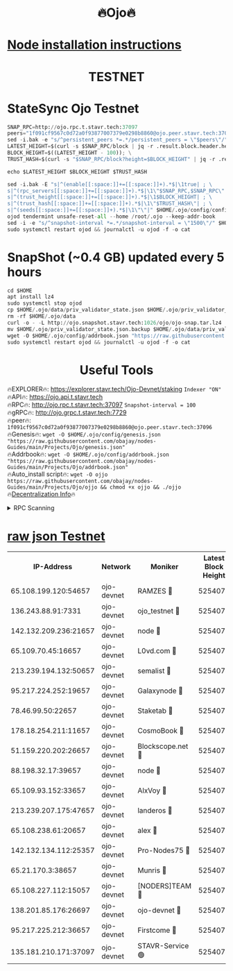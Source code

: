 <h1 align="center"> 🔥Ojo🔥</h1>

[Node installation instructions](https://github.com/obajay/nodes-Guides/tree/main/Projects/Ojo)
=

<h1 align="center"> TESTNET</h1>

# StateSync Ojo Testnet
```python
SNAP_RPC=http://ojo.rpc.t.stavr.tech:37097
peers="1f091cf9567c0d72a0f93877007379e0298b8860@ojo.peer.stavr.tech:37096"
sed -i.bak -e "s/^persistent_peers *=.*/persistent_peers = \"$peers\"/" $HOME/.ojo/config/config.toml
LATEST_HEIGHT=$(curl -s $SNAP_RPC/block | jq -r .result.block.header.height); \
BLOCK_HEIGHT=$((LATEST_HEIGHT - 100)); \
TRUST_HASH=$(curl -s "$SNAP_RPC/block?height=$BLOCK_HEIGHT" | jq -r .result.block_id.hash)

echo $LATEST_HEIGHT $BLOCK_HEIGHT $TRUST_HASH

sed -i.bak -E "s|^(enable[[:space:]]+=[[:space:]]+).*$|\1true| ; \
s|^(rpc_servers[[:space:]]+=[[:space:]]+).*$|\1\"$SNAP_RPC,$SNAP_RPC\"| ; \
s|^(trust_height[[:space:]]+=[[:space:]]+).*$|\1$BLOCK_HEIGHT| ; \
s|^(trust_hash[[:space:]]+=[[:space:]]+).*$|\1\"$TRUST_HASH\"| ; \
s|^(seeds[[:space:]]+=[[:space:]]+).*$|\1\"\"|" $HOME/.ojo/config/config.toml
ojod tendermint unsafe-reset-all --home /root/.ojo --keep-addr-book
sed -i -e "s/^snapshot-interval *=.*/snapshot-interval = \"1500\"/" $HOME/.ojo/config/app.toml
sudo systemctl restart ojod && journalctl -u ojod -f -o cat
```
# SnapShot (~0.4 GB) updated every 5 hours
```python
cd $HOME
apt install lz4
sudo systemctl stop ojod
cp $HOME/.ojo/data/priv_validator_state.json $HOME/.ojo/priv_validator_state.json.backup
rm -rf $HOME/.ojo/data
curl -o - -L http://ojo.snapshot.stavr.tech:1026/ojo/ojo-snap.tar.lz4 | lz4 -c -d - | tar -x -C $HOME/.ojo --strip-components 2
mv $HOME/.ojo/priv_validator_state.json.backup $HOME/.ojo/data/priv_validator_state.json
wget -O $HOME/.ojo/config/addrbook.json "https://raw.githubusercontent.com/obajay/nodes-Guides/main/Projects/Ojo/addrbook.json"
sudo systemctl restart ojod && journalctl -u ojod -f -o cat
```
 <h1 align="center"> Useful Tools</h1>

🔥EXPLORER🔥:        https://explorer.stavr.tech/Ojo-Devnet/staking        `Indexer "ON"` \
🔥API🔥:                     https://ojo.api.t.stavr.tech \
🔥RPC🔥:                    http://ojo.rpc.t.stavr.tech:37097              `Snapshot-interval = 100` \
🔥gRPC🔥:                  http://ojo.grpc.t.stavr.tech:7729 \
🔥peer🔥:                   `1f091cf9567c0d72a0f93877007379e0298b8860@ojo.peer.stavr.tech:37096` \
🔥Genesis🔥:    ```wget -O $HOME/.ojo/config/genesis.json "https://raw.githubusercontent.com/obajay/nodes-Guides/main/Projects/Ojo/genesis.json"``` \
🔥Addrbook🔥:    ```wget -O $HOME/.ojo/config/addrbook.json "https://raw.githubusercontent.com/obajay/nodes-Guides/main/Projects/Ojo/addrbook.json"``` \
🔥Auto_install script🔥: ```wget -O ojjo https://raw.githubusercontent.com/obajay/nodes-Guides/main/Projects/Ojo/ojjo && chmod +x ojjo && ./ojjo``` \
🔥[Decentralization Info](https://github.com/obajay/StateSync-snapshots/tree/main/Projects/Ojo/Decentralization)🔥



<details>
<summary>RPC Scanning</summary>

<h2 align="center"> We scan nodes in real time every 4 hours. And we provide the final result of RPC endpoints.
We cannot influence the operation of these nodes in any way. </h2>


```python
If Voting Power is higher than 0 --> then the Node is a validator of the network and may be subject to attack and be a potential threat to the chain.
```
```python
We marked such validators with a red symbol
```

</details>

[raw json Testnet](https://rpc-check.ojot.stavr.tech/ojot/rpc-ojot-result.json)
=


<table><tr><th>IP-Address</th><th>Network</th><th>Moniker</th><th>Latest Block Height</th><th>Earliest Block Height</th><th>Catching Up</th><th>Tx Index</th><th>Voting Power</th><th>Scan Time</th></tr><tr><td>65.108.199.120:54657</td><td>ojo-devnet</td><td>RAMZES 🔴</td><td>5254074</td><td>306156</td><td>False</td><td>on</td><td>15420</td><td>2024-02-02T19:45:09.065852851UTC</td></tr><tr><td>136.243.88.91:7331</td><td>ojo-devnet</td><td>ojo_testnet 🔴</td><td>5254075</td><td>308845</td><td>False</td><td>on</td><td>1000</td><td>2024-02-02T19:45:15.727277088UTC</td></tr><tr><td>142.132.209.236:21657</td><td>ojo-devnet</td><td>node 🔴</td><td>5254078</td><td>350001</td><td>False</td><td>on</td><td>1999</td><td>2024-02-02T19:45:33.150453278UTC</td></tr><tr><td>65.109.70.45:16657</td><td>ojo-devnet</td><td>L0vd.com 🔴</td><td>5254079</td><td>695918</td><td>False</td><td>off</td><td>998</td><td>2024-02-02T19:45:39.573963875UTC</td></tr><tr><td>213.239.194.132:50657</td><td>ojo-devnet</td><td>semalist 🔴</td><td>5254074</td><td>3223522</td><td>False</td><td>on</td><td>21037</td><td>2024-02-02T19:45:09.379534407UTC</td></tr><tr><td>95.217.224.252:19657</td><td>ojo-devnet</td><td>Galaxynode 🔴</td><td>5254079</td><td>3685492</td><td>False</td><td>on</td><td>11888</td><td>2024-02-02T19:45:38.369219758UTC</td></tr><tr><td>78.46.99.50:22657</td><td>ojo-devnet</td><td>Staketab 🔴</td><td>5254079</td><td>4254801</td><td>False</td><td>on</td><td>1276</td><td>2024-02-02T19:45:39.847905751UTC</td></tr><tr><td>178.18.254.211:11657</td><td>ojo-devnet</td><td>CosmoBook 🔴</td><td>5254079</td><td>4392001</td><td>False</td><td>off</td><td>1047</td><td>2024-02-02T19:45:35.485823558UTC</td></tr><tr><td>51.159.220.202:26657</td><td>ojo-devnet</td><td>Blockscope.net 🔴</td><td>5254074</td><td>4425001</td><td>False</td><td>on</td><td>1814</td><td>2024-02-02T19:45:08.303542216UTC</td></tr><tr><td>88.198.32.17:39657</td><td>ojo-devnet</td><td>node 🔴</td><td>5254079</td><td>4710001</td><td>False</td><td>on</td><td>91788</td><td>2024-02-02T19:45:35.735183757UTC</td></tr><tr><td>65.109.93.152:33657</td><td>ojo-devnet</td><td>AlxVoy 🔴</td><td>5254078</td><td>4943001</td><td>False</td><td>on</td><td>4491415</td><td>2024-02-02T19:45:32.851959111UTC</td></tr><tr><td>213.239.207.175:47657</td><td>ojo-devnet</td><td>landeros 🔴</td><td>5254077</td><td>4967924</td><td>False</td><td>off</td><td>11083</td><td>2024-02-02T19:45:26.377000122UTC</td></tr><tr><td>65.108.238.61:20657</td><td>ojo-devnet</td><td>alex 🔴</td><td>5254074</td><td>5131001</td><td>False</td><td>on</td><td>11359</td><td>2024-02-02T19:45:08.649425272UTC</td></tr><tr><td>142.132.134.112:25357</td><td>ojo-devnet</td><td>Pro-Nodes75 🔴</td><td>5254075</td><td>5154074</td><td>False</td><td>on</td><td>24651</td><td>2024-02-02T19:45:12.420582639UTC</td></tr><tr><td>65.21.170.3:38657</td><td>ojo-devnet</td><td>Munris 🔴</td><td>5254075</td><td>5154075</td><td>False</td><td>off</td><td>20123</td><td>2024-02-02T19:45:14.961670063UTC</td></tr><tr><td>65.108.227.112:15057</td><td>ojo-devnet</td><td>[NODERS]TEAM 🔴</td><td>5254079</td><td>5154079</td><td>False</td><td>off</td><td>9999</td><td>2024-02-02T19:45:38.726098106UTC</td></tr><tr><td>138.201.85.176:26697</td><td>ojo-devnet</td><td>ojo-devnet 🔴</td><td>5254079</td><td>5154079</td><td>False</td><td>on</td><td>1000024000</td><td>2024-02-02T19:45:39.137210965UTC</td></tr><tr><td>95.217.225.212:36657</td><td>ojo-devnet</td><td>Firstcome 🔴</td><td>5254075</td><td>5251946</td><td>False</td><td>on</td><td>13566</td><td>2024-02-02T19:45:15.415138675UTC</td></tr><tr><td>135.181.210.171:37097</td><td>ojo-devnet</td><td>STAVR-Service 🟢</td><td>5254074</td><td>5253201</td><td>False</td><td>on</td><td>0</td><td>2024-02-02T19:45:10.007165430UTC</td></tr></table>
